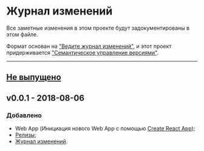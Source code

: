 # Журнал изменений

Все заметные изменения в этом проекте будут задокументированы в этом файле.

Формат основан на ["Ведите журнал изменений"](http://keepachangelog.com/ru/),
и этот проект придерживается ["Семантическое управление версиями"](
http://semver.org/).

***

## [Не выпущено]

## v0.0.1 - 2018-08-06
### Добавлено
- Web App (Инициация нового Web App с помощью
[Create React App](https://github.com/facebookincubator/create-react-app));
- [Релизы](/releases);
- [Журнал изменений](/changelog).

[Не выпущено]: https://github.com/olivierlacan/keep-a-changelog/compare/v0.0.1...HEAD
